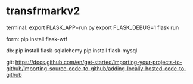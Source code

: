 # transfrmarkv2
terminal:
export FLASK_APP=run.py
export FLASK_DEBUG=1
flask run 


form:
pip install flask-wtf

db:
pip install flask-sqlalchemy
pip install flask-mysql

git:
https://docs.github.com/en/get-started/importing-your-projects-to-github/importing-source-code-to-github/adding-locally-hosted-code-to-github
